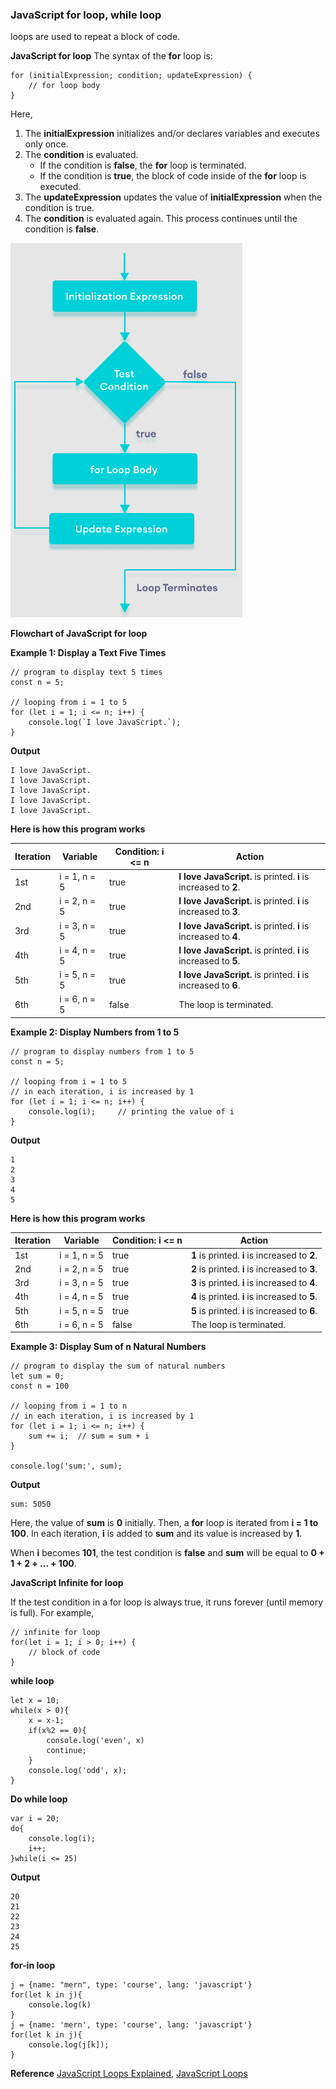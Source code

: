 ### JavaScript for loop, while loop
loops are used to repeat a block of code.

**JavaScript for loop**
The syntax of the **for** loop is:

```node
for (initialExpression; condition; updateExpression) {
    // for loop body
}
```
Here,

1. The **initialExpression** initializes and/or declares variables and executes only once.
2. The **condition** is evaluated.
	- If the condition is **false**, the **for** loop is terminated.
	- If the condition is **true**, the block of code inside of the **for** loop is executed.
3. The **updateExpression** updates the value of **initialExpression** when the condition is true.
4. The **condition** is evaluated again. This process continues until the condition is **false**.

![dd](./images/loop.png)

**Flowchart of JavaScript for loop**

**Example 1: Display a Text Five Times**

```node
// program to display text 5 times
const n = 5;

// looping from i = 1 to 5
for (let i = 1; i <= n; i++) {
    console.log(`I love JavaScript.`);
}
```
**Output**

```node
I love JavaScript.
I love JavaScript.
I love JavaScript.
I love JavaScript.
I love JavaScript.
```

**Here is how this program works**

| Iteration | Variable | Condition: i <= n | Action |
| --- | ---- | -------- | -------- |
| 1st | i = 1, n = 5 | true | **I love JavaScript.** is printed. **i** is increased to **2**. | 
| 2nd | i = 2, n = 5 | true | **I love JavaScript.** is printed. **i** is increased to **3**. | 
| 3rd | i = 3, n = 5 | true | **I love JavaScript.** is printed. **i** is increased to **4**. | 
| 4th | i = 4, n = 5 | true | **I love JavaScript.** is printed. **i** is increased to **5**. | 
| 5th | i = 5, n = 5 | true | **I love JavaScript.** is printed. **i** is increased to **6**. | 
| 6th | i = 6, n = 5 | false | The loop is terminated. | 

**Example 2: Display Numbers from 1 to 5**

```node
// program to display numbers from 1 to 5
const n = 5;

// looping from i = 1 to 5
// in each iteration, i is increased by 1
for (let i = 1; i <= n; i++) {
    console.log(i);     // printing the value of i
}
```
**Output**

```node
1
2
3
4
5
```

**Here is how this program works**

| Iteration | Variable | Condition: i <= n | Action |
| --- | ---- | -------- | -------- |
| 1st | i = 1, n = 5 | true | **1** is printed. **i** is increased to **2**. | 
| 2nd | i = 2, n = 5 | true | **2** is printed. **i** is increased to **3**. | 
| 3rd | i = 3, n = 5 | true | **3** is printed. **i** is increased to **4**. | 
| 4th | i = 4, n = 5 | true | **4** is printed. **i** is increased to **5**. | 
| 5th | i = 5, n = 5 | true | **5** is printed. **i** is increased to **6**. | 
| 6th | i = 6, n = 5 | false | The loop is terminated. | 

**Example 3: Display Sum of n Natural Numbers**

```node
// program to display the sum of natural numbers
let sum = 0;
const n = 100

// looping from i = 1 to n
// in each iteration, i is increased by 1
for (let i = 1; i <= n; i++) {
    sum += i;  // sum = sum + i
}

console.log('sum:', sum);
```

**Output**

```node
sum: 5050
```

Here, the value of **sum** is **0** initially. Then, a **for** loop is iterated from **i = 1 to 100**. In each iteration, **i** is added to **sum** and its value is increased by **1**.

When **i** becomes **101**, the test condition is **false** and **sum** will be equal to **0 + 1 + 2 + ... + 100**.


**JavaScript Infinite for loop**

If the test condition in a for loop is always true, it runs forever (until memory is full). For example,

```node
// infinite for loop
for(let i = 1; i > 0; i++) {
    // block of code
}
```

**while loop**

```node
let x = 10;
while(x > 0){
    x = x-1;
    if(x%2 == 0){
        console.log('even', x)
        continue;
    }
    console.log('odd', x);
}
```

**Do while loop**

```node 
var i = 20;
do{
    console.log(i);
    i++;
}while(i <= 25)
```

**Output**

```node
20
21
22
23
24
25
```

**for-in loop**

```node
j = {name: "mern", type: 'course', lang: 'javascript'}
for(let k in j){
    console.log(k)
}
j = {name: 'mern', type: 'course', lang: 'javascript'}
for(let k in j){
    console.log(j[k]);
}
```


**Reference**
[JavaScript Loops Explained](https://www.freecodecamp.org/news/javascript-loops-explained-for-loop-for/),
[JavaScript Loops](https://www.javatpoint.com/javascript-loop)